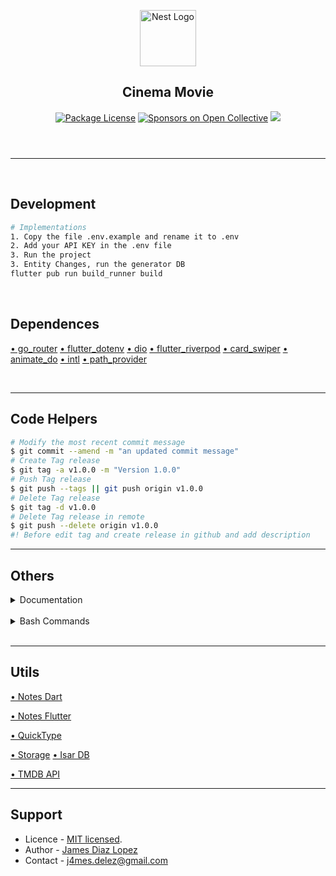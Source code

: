 <header>
  <p align="center">
    <a href="https://flutter.dev/" target="blank"><img src="https://storage.googleapis.com/cms-storage-bucket/ec64036b4eacc9f3fd73.svg" width="90" alt="Nest Logo" /></a>
    <h2 align="center">Cinema Movie</h2>
  </p>
  <section align="center">
  <a href="#"><img src="https://img.shields.io/npm/l/@nestjs/core.svg" alt="Package License" /></a>
  <a href="#"><img src="https://opencollective.com/nest/sponsors/badge.svg" alt="Sponsors on Open Collective" /></a>
  <a href="#"><img src="https://img.shields.io/twitter/follow/nestframework.svg?style=social&label=Followers"></a>
  </section>
</header>
<hr/><br/>

<!-- %%%%%%%%%%%%%%%%%%%%%%%%%%%%%%%%%%%%%%%%%%%%%%%%%%%%%% -->

## Development

```bash
# Implementations
1. Copy the file .env.example and rename it to .env
2. Add your API KEY in the .env file
3. Run the project
3. Entity Changes, run the generator DB
flutter pub run build_runner build
```

<br/>

## Dependences
[• go_router](https://pub.dev/packages/go_router)
[• flutter_dotenv](https://pub.dev/packages/flutter_dotenv)
[• dio](https://pub.dev/packages/dio)
[• flutter_riverpod](https://pub.dev/packages/flutter_riverpod)
[• card_swiper](https://pub.dev/packages/card_swiper)
[• animate_do](https://pub.dev/packages/animate_do)
[• intl](https://pub.dev/packages/intl)
[• path_provider](https://pub.dev/packages/path_provider)


<br/>
<hr/>

## Code Helpers

```bash
# Modify the most recent commit message
$ git commit --amend -m "an updated commit message"
# Create Tag release
$ git tag -a v1.0.0 -m "Version 1.0.0"
# Push Tag release
$ git push --tags || git push origin v1.0.0
# Delete Tag release
$ git tag -d v1.0.0
# Delete Tag release in remote
$ git push --delete origin v1.0.0
#! Before edit tag and create release in github and add description
```

<hr/>


## Others

<details><summary>Documentation</summary>
<ul>
  <li><a href="https://docs.flutter.dev/cookbook/plugins/play-video" target="_blank">Play and pause a video</a></li>
</ul>
</details><br/>

<details><summary>Bash Commands</summary>

```bash
# Init Empty Project
$ flutter create cinema_movie
# Run
$ flutter run

# Implementations
$ flutter pub add provider
$ flutter pub add dio

# Isar DB Implementation
• https://isar.dev/es/tutorials/quickstart.html
1. Add Dependencies
flutter pub add isar isar_flutter_libs
flutter pub add -d isar_generator build_runner
2. Write down the classes
import 'package:isar/isar.dart';
Id? isarId; // you can also use id = null to auto increment
3. Run the generator
flutter pub run build_runner build
4. Open an instance of Isar
5. Read and write data
```
</details><br/>

<hr/>

## Utils

[• Notes Dart](https://devtalles.com/files/dart-cheat-sheet.pdf)

[• Notes Flutter](https://devtalles.com/files/flutter-cheat-sheet.pdf)

[• QuickType](https://app.quicktype.io/)

[• Storage](https://pub.dev/packages/shared_preferences)
[• Isar DB](https://isar.dev/es/)

[• TMDB API](https://www.themoviedb.org/settings/api)
<!-- user: jalzdelezz -> jameslo***gmail.com -->
<!-- pass: ze**qc46 -->
<!-- key: 565abbc587f9eee9822e337179ba5ab4X -->


<hr/>

## Support

* Licence - [MIT licensed](LICENSE).
* Author - [James Diaz Lopez](https://www.linkedin.com/in/james-jalz/)
* Contact - [j4mes.delez@gmail.com](mailto:j4mes.delez@gmail.com)